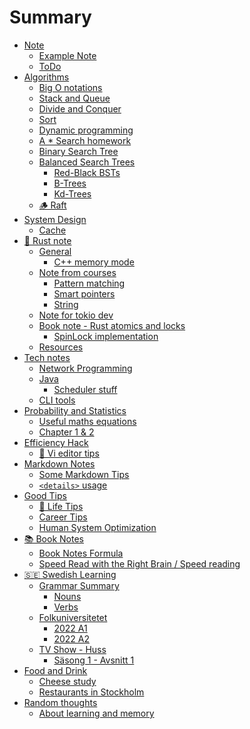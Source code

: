 # Summary

- [Note](./note.md)
  - [Example Note](./note/1.md)
  - [ToDo](./note/todo.md)
- [Algorithms](./algorithms/algorithms.md)
  - [Big O notations](./algorithms/1.md)
  - [Stack and Queue](./algorithms/stack_queue.md)
  - [Divide and Conquer](./algorithms/devide_conquer.md)
  - [Sort](./algorithms/sort.md)
  - [Dynamic programming](./algorithms/dynamic_programming.md)
  - [A * Search homework](./algorithms/a_star_search.md)
  - [Binary Search Tree](./algorithms/binary_search_tree.md)
  - [Balanced Search Trees](./algorithms/balanced_search_tree.md)
    - [Red-Black BSTs](./algorithms/balanced_search_tree/red_black_bst.md)
    - [B-Trees](./algorithms/balanced_search_tree/b_tree.md)
    - [Kd-Trees](./algorithms/balanced_search_tree/kd_tree.md)
  - [🪵 Raft](./algorithms/raft.md)
- [System Design]()
  - [Cache](./system_design/cache.md)
- [🦀 Rust note](./rust_note/rust.md)
  - [General]()
    - [C++ memory mode](./rust_note/general/cpp_memory_model.md)
  - [Note from courses]()
    - [Pattern matching](./rust_note/courses/pattern_matching.md)
    - [Smart pointers](./rust_note/courses/smart_pointers.md)
    - [String](./rust_note/courses/string.md)
  - [Note for tokio dev](./rust_note/tokio.md)
  - [Book note - Rust atomics and locks]()
    - [SpinLock implementation](./rust_note/book_atomics_and_locks/spin_lock.md)
  - [Resources](./rust_note/resources.md)
- [Tech notes]()
  - [Network Programming](./tech/network_programming.md)
  - [Java](./tech/java/java.md)
    - [Scheduler stuff](./tech/java/scheduler.md)
  - [CLI tools](./tech/cli_tools.md)
- [Probability and Statistics](./prob_and_stats/mit_course/readme.md)
  - [Useful maths equations](./prob_and_stats/maths.md)
  - [Chapter 1 & 2](./prob_and_stats/mit_course/chapter_1.md)
- [Efficiency Hack]()
  - [📝 Vi editor tips](./efficiency/vi.md)
- [Markdown Notes]()
  - [Some Markdown Tips](./md/md.md)
  - [`<details>` usage](./md/details.md)
- [Good Tips]()
  - [🧘 Life Tips](./sub/life_tips.md)
  - [Career Tips](./sub/career_tips.md)
  - [Human System Optimization](./sub/HumanSystemOptimization/README.md)
- [📚 Book Notes]()
  - [Book Notes Formula](./books/formular.md)
  - [Speed Read with the Right Brain / Speed reading](./books/speed_read_with_right_brain.md)
- [🇸🇪 Swedish Learning](./swedish/readme.md)
  - [Grammar Summary]()
    - [Nouns](./swedish/grammar/01_noun_plurals.md)
    - [Verbs](./swedish/grammar/02_verbs.md)
  - [Folkuniversitetet]()
    - [2022 A1](./swedish/folkuniversitetet/2022_A1.md)
    - [2022 A2](./swedish/folkuniversitetet/2022_A2.md)
  - [TV Show - Huss](./swedish/shows/huss/huss.md)
    - [Säsong 1 - Avsnitt 1](./swedish/shows/huss/s1a1.md)
- [Food and Drink]()
  - [Cheese study](./food_and_drink/cheese.md)
  - [Restaurants in Stockholm](./food_and_drink/stockholm_restaurants.md)
- [Random thoughts]()
  - [About learning and memory](./random/learning_and_memory.md)